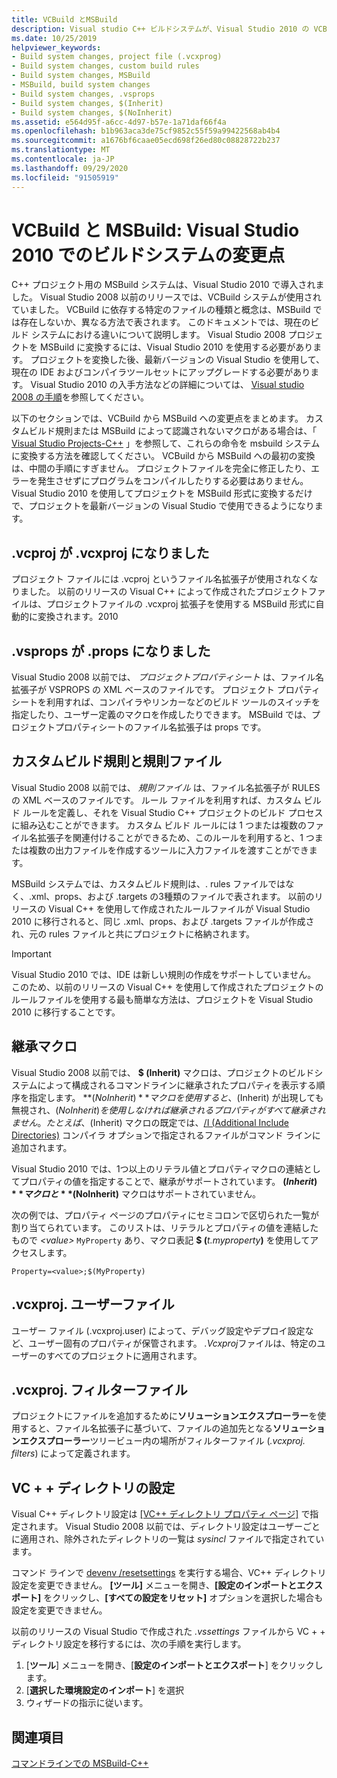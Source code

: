```yaml
---
title: VCBuild とMSBuild
description: Visual studio C++ ビルドシステムが、Visual Studio 2010 の VCBuild から MSBuild に変更されました。
ms.date: 10/25/2019
helpviewer_keywords:
- Build system changes, project file (.vcxprog)
- Build system changes, custom build rules
- Build system changes, MSBuild
- MSBuild, build system changes
- Build system changes, .vsprops
- Build system changes, $(Inherit)
- Build system changes, $(NoInherit)
ms.assetid: e564d95f-a6cc-4d97-b57e-1a71daf66f4a
ms.openlocfilehash: b1b963aca3de75cf9852c55f59a99422568ab4b4
ms.sourcegitcommit: a1676bf6caae05ecd698f26ed80c08828722b237
ms.translationtype: MT
ms.contentlocale: ja-JP
ms.lasthandoff: 09/29/2020
ms.locfileid: "91505919"
---
```

# <a name="vcbuild-vs-msbuild-build-system-changes-in-visual-studio-2010"></a>VCBuild と MSBuild: Visual Studio 2010 でのビルドシステムの変更点

C++ プロジェクト用の MSBuild システムは、Visual Studio 2010 で導入されました。 Visual Studio 2008 以前のリリースでは、VCBuild システムが使用されていました。 VCBuild に依存する特定のファイルの種類と概念は、MSBuild では存在しないか、異なる方法で表されます。 このドキュメントでは、現在のビルド システムにおける違いについて説明します。 Visual Studio 2008 プロジェクトを MSBuild に変換するには、Visual Studio 2010 を使用する必要があります。 プロジェクトを変換した後、最新バージョンの Visual Studio を使用して、現在の IDE およびコンパイラツールセットにアップグレードする必要があります。 Visual Studio 2010 の入手方法などの詳細については、 [Visual studio 2008 の手順](use-native-multi-targeting.md#instructions-for-visual-studio-2008)を参照してください。

以下のセクションでは、VCBuild から MSBuild への変更点をまとめます。 カスタムビルド規則または MSBuild によって認識されないマクロがある場合は、「 [Visual Studio Projects-C++](../build/creating-and-managing-visual-cpp-projects.md) 」を参照して、これらの命令を msbuild システムに変換する方法を確認してください。 VCBuild から MSBuild への最初の変換は、中間の手順にすぎません。 プロジェクトファイルを完全に修正したり、エラーを発生させずにプログラムをコンパイルしたりする必要はありません。 Visual Studio 2010 を使用してプロジェクトを MSBuild 形式に変換するだけで、プロジェクトを最新バージョンの Visual Studio で使用できるようになります。

## <a name="vcproj-is-now-vcxproj"></a>.vcproj が .vcxproj になりました

プロジェクト ファイルには .vcproj というファイル名拡張子が使用されなくなりました。 以前のリリースの Visual C++ によって作成されたプロジェクトファイルは、プロジェクトファイルの .vcxproj 拡張子を使用する MSBuild 形式に自動的に変換されます。2010

## <a name="vsprops-is-now-props"></a>.vsprops が .props になりました

Visual Studio 2008 以前では、 *プロジェクトプロパティシート* は、ファイル名拡張子が VSPROPS の XML ベースのファイルです。 プロジェクト プロパティ シートを利用すれば、コンパイラやリンカーなどのビルド ツールのスイッチを指定したり、ユーザー定義のマクロを作成したりできます。 MSBuild では、プロジェクトプロパティシートのファイル名拡張子は props です。

## <a name="custom-build-rules-and-rules-files"></a>カスタムビルド規則と規則ファイル

Visual Studio 2008 以前では、 *規則ファイル* は、ファイル名拡張子が RULES の XML ベースのファイルです。 ルール ファイルを利用すれば、カスタム ビルド ルールを定義し、それを Visual Studio C++ プロジェクトのビルド プロセスに組み込むことができます。 カスタム ビルド ルールには 1 つまたは複数のファイル名拡張子を関連付けることができるため、このルールを利用すると、1 つまたは複数の出力ファイルを作成するツールに入力ファイルを渡すことができます。

MSBuild システムでは、カスタムビルド規則は、. rules ファイルではなく、.xml、props、および .targets の3種類のファイルで表されます。 以前のリリースの Visual C++ を使用して作成されたルールファイルが Visual Studio 2010 に移行されると、同じ .xml、props、および .targets ファイルが作成され、元の rules ファイルと共にプロジェクトに格納されます。

> [!IMPORTANT]
> Visual Studio 2010 では、IDE は新しい規則の作成をサポートしていません。 このため、以前のリリースの Visual C++ を使用して作成されたプロジェクトのルールファイルを使用する最も簡単な方法は、プロジェクトを Visual Studio 2010 に移行することです。

## <a name="inheritance-macros"></a>継承マクロ

Visual Studio 2008 以前では、 **$ (Inherit)** マクロは、プロジェクトのビルドシステムによって構成されるコマンドラインに継承されたプロパティを表示する順序を指定します。 **$(NoInherit)** マクロを使用すると、$(Inherit) が出現しても無視され、$(NoInherit) を使用しなければ継承されるプロパティがすべて継承されません。 たとえば、$(Inherit) マクロの既定では、[/I (Additional Include Directories)](../build/reference/i-additional-include-directories.md) コンパイラ オプションで指定されるファイルがコマンド ラインに追加されます。

Visual Studio 2010 では、1つ以上のリテラル値とプロパティマクロの連結としてプロパティの値を指定することで、継承がサポートされています。 **$(Inherit)** マクロと **$(NoInherit)** マクロはサポートされていません。

次の例では、プロパティ ページのプロパティにセミコロンで区切られた一覧が割り当てられています。 このリストは、リテラルとプロパティの値を連結したもので *\<value>* `MyProperty` あり、マクロ表記 **$ (**<em>t.myproperty</em>**)** を使用してアクセスします。

```
Property=<value>;$(MyProperty)
```

## <a name="vcxprojuser-files"></a>.vcxproj. ユーザーファイル

ユーザー ファイル (.vcxproj.user) によって、デバッグ設定やデプロイ設定など、ユーザー固有のプロパティが保管されます。 *.Vcxproj*ファイルは、特定のユーザーのすべてのプロジェクトに適用されます。

## <a name="vcxprojfilters-file"></a>.vcxproj. フィルターファイル

プロジェクトにファイルを追加するために**ソリューションエクスプローラー**を使用すると、ファイル名拡張子に基づいて、ファイルの追加先となる**ソリューションエクスプローラー**ツリービュー内の場所がフィルターファイル (*.vcxproj. filters*) によって定義されます。

## <a name="vc-directories-settings"></a>VC + + ディレクトリの設定

Visual C++ ディレクトリ設定は [[VC++ ディレクトリ プロパティ ページ]](../build/reference/vcpp-directories-property-page.md) で指定されます。 Visual Studio 2008 以前では、ディレクトリ設定はユーザーごとに適用され、除外されたディレクトリの一覧は *sysincl* ファイルで指定されています。

コマンド ラインで [devenv /resetsettings](/visualstudio/ide/reference/resetsettings-devenv-exe) を実行する場合、VC++ ディレクトリ設定を変更できません。 **[ツール]** メニューを開き、**[設定のインポートとエクスポート]** をクリックし、**[すべての設定をリセット]** オプションを選択した場合も設定を変更できません。

以前のリリースの Visual Studio で作成された *.vssettings* ファイルから VC + + ディレクトリ設定を移行するには、次の手順を実行します。

1. [**ツール**] メニューを開き、[**設定のインポートとエクスポート**] をクリックします。
2. [**選択した環境設定のインポート**] を選択
3. ウィザードの指示に従います。

## <a name="see-also"></a>関連項目

[コマンドラインでの MSBuild-C++](../build/msbuild-visual-cpp.md)
